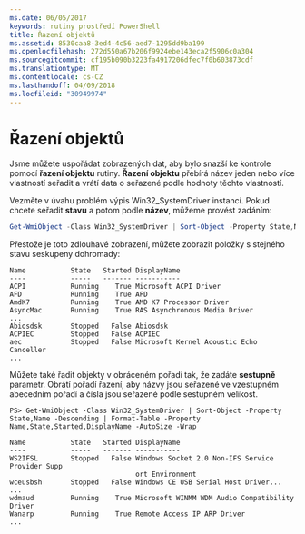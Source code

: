```yaml
---
ms.date: 06/05/2017
keywords: rutiny prostředí PowerShell
title: Řazení objektů
ms.assetid: 8530caa8-3ed4-4c56-aed7-1295dd9ba199
ms.openlocfilehash: 272d550a67b206f9924ebe143eca2f5906c0a304
ms.sourcegitcommit: cf195b090b3223fa4917206dfec7f0b603873cdf
ms.translationtype: MT
ms.contentlocale: cs-CZ
ms.lasthandoff: 04/09/2018
ms.locfileid: "30949974"
---
```

# <a name="sorting-objects"></a>Řazení objektů

Jsme můžete uspořádat zobrazených dat, aby bylo snazší ke kontrole pomocí **řazení objektu** rutiny. **Řazení objektu** přebírá název jeden nebo více vlastností seřadit a vrátí data o seřazené podle hodnoty těchto vlastností.

Vezměte v úvahu problém výpis Win32_SystemDriver instancí. Pokud chcete seřadit **stavu** a potom podle **název**, můžeme provést zadáním:

```powershell
Get-WmiObject -Class Win32_SystemDriver | Sort-Object -Property State,Name | Format-Table -Property Name,State,Started,DisplayName -AutoSize -Wrap
```

Přestože je toto zdlouhavé zobrazení, můžete zobrazit položky s stejného stavu seskupeny dohromady:

```output
Name           State   Started DisplayName
----           -----   ------- -----------
ACPI           Running    True Microsoft ACPI Driver
AFD            Running    True AFD
AmdK7          Running    True AMD K7 Processor Driver
AsyncMac       Running    True RAS Asynchronous Media Driver
...
Abiosdsk       Stopped   False Abiosdsk
ACPIEC         Stopped   False ACPIEC
aec            Stopped   False Microsoft Kernel Acoustic Echo Canceller
...
```

Můžete také řadit objekty v obráceném pořadí tak, že zadáte **sestupně** parametr. Obrátí pořadí řazení, aby názvy jsou seřazené ve vzestupném abecedním pořadí a čísla jsou seřazené podle sestupném velikost.

```
PS> Get-WmiObject -Class Win32_SystemDriver | Sort-Object -Property State,Name -Descending | Format-Table -Property Name,State,Started,DisplayName -AutoSize -Wrap

Name           State   Started DisplayName
----           -----   ------- -----------
WS2IFSL        Stopped   False Windows Socket 2.0 Non-IFS Service Provider Supp
                               ort Environment
wceusbsh       Stopped   False Windows CE USB Serial Host Driver...
...
wdmaud         Running    True Microsoft WINMM WDM Audio Compatibility Driver
Wanarp         Running    True Remote Access IP ARP Driver
...
```